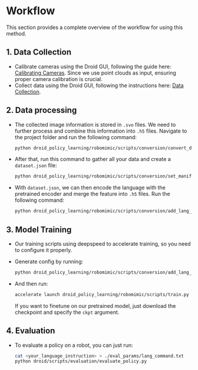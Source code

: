 # Workflow
This section provides a complete overview of the workflow for using this method.

## 1. Data Collection
- Calibrate cameras using the Droid GUI, following the guide here: [Calibrating Cameras](https://droid-dataset.github.io/droid/example-workflows/calibrating-cameras.html). Since we use point clouds as input, ensuring proper camera calibration is crucial.
- Collect data using the Droid GUI, following the instructions here: [Data Collection](https://droid-dataset.github.io/droid/example-workflows/data-collection.html).

## 2. Data processing
- The collected image information is stored in `.svo` files. We need to further process and combine this information into `.h5` files. Navigate to the project folder and run the following command:
  ```bash
  python droid_policy_learning/robomimic/scripts/conversion/convert_droid.py --folder <your_data_folder>
  ```

- After that, run this command to gather all your data and create a `dataset.json` file:
  ```bash
  python droid_policy_learning/robomimic/scripts/conversion/set_manifest_file.py --folder <your_data_folder> --lang <language_insruction>
  ```

- With `dataset.json`, we can then encode the language with the pretrained encoder and merge the feature into `.h5` files. Run the following command:
  ```bash
  python droid_policy_learning/robomimic/scripts/conversion/add_lang_to_converted_data.py --manifest_file droid_policy_learning/dataset.json
  ```

## 3. Model Training
- Our training scripts using deepspeed to accelerate training, so you need to configure it properly.

- Generate config by running:
  ```bash
  python droid_policy_learning/robomimic/scripts/conversion/add_lang_to_converted_data.py --manifest_file droid_policy_learning/dataset.json
  ```

- And then run:
  ```bash
  accelerate launch droid_policy_learning/robomimic/scripts/train.py --name <exp_name> --ckpt <ckpt_path>
  ``` 

  If you want to finetune on our pretrained model, just download the checkpoint and specify the `ckpt` argument. 

## 4. Evaluation
- To evaluate a policy on a robot, you can just run:
  ```bash
  cat <your_language_instruction> > ./eval_params/lang_command.txt
  python droid/scripts/evaluation/evaluate_policy.py
  ```

